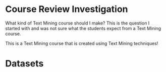 # Course Review Investigation
What kind of Text Mining course should I make? This is the question I started with and was not sure what the students expect from a Text Mining course. 

This is a Text Mining course that is created using Text Mining techniques!

# Datasets
